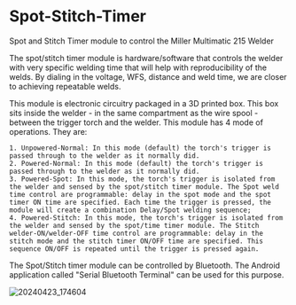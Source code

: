 # Spot-Stitch-Timer
Spot and Stitch Timer module to control the Miller Multimatic 215 Welder

The spot/stitch timer module is hardware/software that controls the welder with very specific welding time that will help with reproducibility of the welds. By dialing in the voltage, WFS, distance and weld time, we are closer to achieving repeatable welds.

This module is electronic circuitry packaged in a 3D printed box. This box sits inside the welder - in the same compartment as the wire spool - between the trigger torch and the welder. This module has 4 mode of operations. They are:

	1. Unpowered-Normal: In this mode (default) the torch's trigger is passed through to the welder as it normally did.
	2. Powered-Normal: In this mode (default) the torch's trigger is passed through to the welder as it normally did.
	3. Powered-Spot: In this mode, the torch's trigger is isolated from the welder and sensed by the spot/stitch timer module. The Spot weld time control are programmable: delay in the spot mode and the spot timer ON time are specified. Each time the trigger is pressed, the module will create a combination Delay/Spot welding sequence;
	4. Powered-Stitch: In this mode, the torch's trigger is isolated from the welder and sensed by the spot/time timer module. The Stitch welder-ON/welder-OFF time control are programmable: delay in the stitch mode and the stitch timer ON/OFF time are specified. This sequence ON/OFF is repeated until the trigger is pressed again.

The Spot/Stitch timer module can be controlled by Bluetooth. The Android application called "Serial Bluetooth Terminal" can be used for this purpose.

![20240423_174604](https://github.com/yguenette/Spot-Stitch-Timer/assets/102556736/4dfcf40d-8d10-4a2f-bb19-e2e831accd54)
